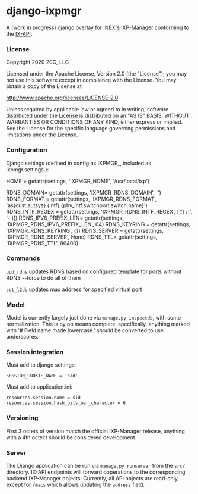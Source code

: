 
# django-ixpmgr
A (work in progress) django overlay for INEX's [IXP-Manager](https://github.com/inex/IXP-Manager) conforming to the [IX-API](https://ix-api.net/).

### License

Copyright 2020 20C, LLC

Licensed under the Apache License, Version 2.0 (the "License");
you may not use this software except in compliance with the License.
You may obtain a copy of the License at

   http://www.apache.org/licenses/LICENSE-2.0

Unless required by applicable law or agreed to in writing, software
distributed under the License is distributed on an "AS IS" BASIS,
WITHOUT WARRANTIES OR CONDITIONS OF ANY KIND, either express or implied.
See the License for the specific language governing permissions and
limitations under the License.

### Configuration

Django settings (defined in config as IXPMGR_<NAME>, included as ixpmgr.settings.<NAME>):

HOME = getattr(settings, 'IXPMGR_HOME', '/usr/local/ixp')

RDNS_DOMAIN= getattr(settings, 'IXPMGR_RDNS_DOMAIN', '')
RDNS_FORMAT = getattr(settings, 'IXPMGR_RDNS_FORMAT', 'as{cust.autsys}.{intf}.{phy_intf.switchport.switch.name}')
RDNS_INTF_REGEX = getattr(settings, 'IXPMGR_RDNS_INTF_REGEX', [('[ /]', '-')])
RDNS_IPV6_PREFIX_LEN= getattr(settings, 'IXPMGR_RDNS_IPV6_PREFIX_LEN', 64)
RDNS_KEYRING = getattr(settings, 'IXPMGR_RDNS_KEYRING', {})
RDNS_SERVER = getattr(settings, 'IXPMGR_RDNS_SERVER', None)
RDNS_TTL= getattr(settings, 'IXPMGR_RDNS_TTL', 86400)

### Commands

`upd_rdns`
    updates RDNS based on configured template for ports without RDNS
    --force to do all of them

`set_l2db` <virtual interface id> <mac address>
    updates mac address for specified virtual port

### Model
Model is currently largely just done via `manage.py inspectdb`, with some
normalization. This is by no means complete, specifically, anything marked with
'# Field name made lowercase.' should be converted to use underscores.

### Session integration

Must add to django settings:

    SESSION_COOKIE_NAME = 'sid'

Must add to application.ini:

    resources.session.name = sid
    resources.session.hash_bits_per_character = 6

### Versioning
First 3 octets of version match the official IXP-Manager release, anything with
a 4th octect should be considered development.

### Server

The Django application can be run via `manage.py runserver` from the
`src/` directory. IX-API endpoints will forward ooperations to the
corresponding backend IXP-Manager objects. Currently, all API objects
are read-only, except for `/macs` which allows updating the `address`
field.
